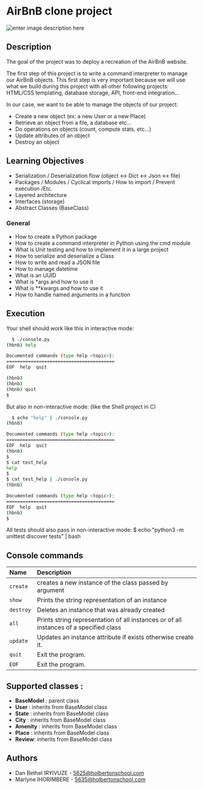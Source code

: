# AirBnB clone project

![enter image description here](https://i.imgur.com/44u0pXG.png)


## Description

The goal of the project was to deploy a recreation of the AirBnB website. 

The first step of this project is to write a command interpreter to manage our AirBnB objects. This first step is very important because we will use what we build during this project with all other following projects: HTML/CSS templating, database storage, API, front-end integration…

In our case, we want to be able to manage the objects of our project:
- Create a new object (ex: a new User or a new Place)
- Retrieve an object from a file, a database etc…
- Do operations on objects (count, compute stats, etc…)
- Update attributes of an object
- Destroy an object


## Learning Objectives

- Serialization / Deserialization flow (object <-> Dict <-> Json <-> file)
- Packages / Modules / Cyclical imports / How to import / Prevent execution /Etc.
- Layered architecture
- Interfaces (storage)
- Abstract Classes (BaseClass)

### General

- How to create a Python package
- How to create a command interpreter in Python using the cmd module
- What is Unit testing and how to implement it in a large project
- How to serialize and deserialize a Class
- How to write and read a JSON file
- How to manage datetime
- What is an UUID
- What is *args and how to use it
- What is **kwargs and how to use it
- How to handle named arguments in a function


## Execution

Your shell should work like this in interactive mode:

```bash
  $ ./console.py
(hbnb) help

Documented commands (type help <topic>):
========================================
EOF  help  quit

(hbnb) 
(hbnb) 
(hbnb) quit
$
```

But also in non-interactive mode: (like the Shell project in C)

```bash
  $ echo "help" | ./console.py
(hbnb)

Documented commands (type help <topic>):
========================================
EOF  help  quit
(hbnb) 
$
$ cat test_help
help
$
$ cat test_help | ./console.py
(hbnb)

Documented commands (type help <topic>):
========================================
EOF  help  quit
(hbnb) 
$
```

All tests should also pass in non-interactive mode: $ echo "python3 -m unittest discover tests" | bash


## Console commands

| Name | Description     |
| :-------- | :-------------- |
| `create`      | creates a new instance of the class passed by argument | 
| `show` | Prints the string representation of an instance |
| `destroy`| Deletes an instance that was already created |
| `all` | Prints string representation of all instances or of all instances of a specified class |
| `update` | Updates an instance attribute if exists otherwise create it. |
| `quit` | Exit the program. |
| `EOF` | Exit the program. |

## Supported classes :

- **BaseModel** : parent class
- **User** : inherits from BaseModel class
- **State** : inherits from BaseModel class
- **City** : inherits from BaseModel class
- **Amenity** : inherits from BaseModel class
- **Place** : inherits from BaseModel class
- **Review**: inherits from BaseModel class

## Authors

- Dan Bethel IRYIVUZE - 5625@holbertonschool.com
- Marlyne IHORIMBERE - 5635@holbertonschool.com
